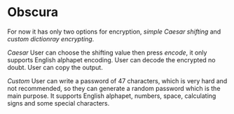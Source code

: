 # Obscura

For now it has only two options for encryption, *simple Caesar shifting* and *custom dictionray encrypting*.

*Caesar*
User can choose the shifting value then press _encode_, it only supports English alphapet encoding.
User can decode the encrypted no doubt.
User can copy the output.

*Custom*
User can write a password of 47 characters, which is very hard and not recommended, so they can generate a random password which is the main purpose.
It supports English alphapet, numbers, space, calculating signs and some special characters.
